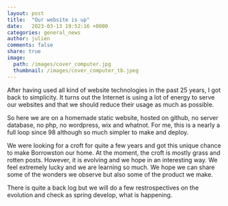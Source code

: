 ```yaml
---
layout: post
title:  "Our website is up"
date:   2023-03-13 19:52:16 +0000
categories: general_news
author: julien
comments: false
share: true
image:
  path: /images/cover_computer.jpg
  thumbnail: /images/cover_computer_tb.jpeg
---
```

After having used all kind of website technologies in the past 25 years, I got back to simplicity. 
It turns out the Internet is using a lot of energy to serve our websites and that we should reduce their usage as much as possible. 

So here we are on a homemade static website, hosted on github, no server database, no php, no wordpress, wix and whatnot. For me, this is a nearly a full loop since 98 although so much simpler to make and deploy.

We were looking for a croft for quite a few years and got this unique chance to make Borrowston our home. At the moment, the croft is mostly grass and rotten posts. However, it is evolving and we hope in an interesting way. We feel extremely lucky and we are learning so much. We hope we can share some of the wonders we observe but also some of the product we make.

There is quite a back log but we will do a few restrospectives on the evolution and check as spring develop, what is happening.
